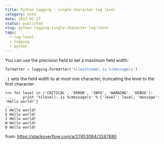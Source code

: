 ```yaml
---
title: Python logging - single character log level
category: note
date: 2022-05-27
status: published
slug: python-logging-single-character-log-level
tags:
  - log-level
  - logging
  - python
---
```


You can use the precision field to set a maximum field width:

```python
formatter = logging.Formatter('%(levelname).1s %(message)s')
```

`.1` sets the field width to at most one character, truncating the level to the first character:

```
>>> for level in ('CRITICAL', 'ERROR', 'INFO', 'WARNING', 'DEBUG'):
...     print '%(level)-.1s %(message)s' % {'level': level, 'message': 'Hello world!'}
... 
C Hello world!
E Hello world!
I Hello world!
W Hello world!
D Hello world!
```

from: <https://stackoverflow.com/a/27453084/3247880>
